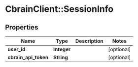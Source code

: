 # CbrainClient::SessionInfo

## Properties
Name | Type | Description | Notes
------------ | ------------- | ------------- | -------------
**user_id** | **Integer** |  | [optional] 
**cbrain_api_token** | **String** |  | [optional] 


